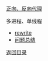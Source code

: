 [正向、反向代理](http://blog.csdn.net/m13666368773/article/details/8060481)

多进程、单线程
* [rewrite](rewrite.md)
* [问题总结](problem.md)

[返回目录](../README.md)